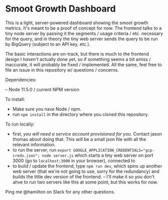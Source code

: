 # Smoot Growth Dashboard

This is a light, server-powered dashboard showing the smoot growth metrics. It's meant to be a proof of concept for now. The frontend talks to a tiny node server by passing it the segments / usage criteria / etc. necessary for the query, and in theory the tiny web server sends the query to be run by BigQuery (subject to an API key, etc.).

The basic interactions are on-track, but there is much to the frontend design I _haven't_ actually done yet, so if something seems a bit amiss / inaccurate, it will probably be fixed / implemented. All the same, feel free to file an issue in this repository w/ questions / concerns.

Dependencies:

– Node 11.5.0 / current NPM version

To install:

- Make sure you nave Node / npm.
- run `npm install` in the directory where you cloned this repository.

To run locally:

- first, _you will need a service account provisioned for you_. Contact jason thomas about doing that. This will be a small json file with all the relevant information.
- to run the server, run `export GOOGLE_APPLICATION_CREDENTIALS="gcp-creds.json"; node server.js` which starts a tiny web server on port 3000 (go to `localhost:3000` in your browser), connected to 
- to build / update the frontend, type `npm run dev`, which spins up another web server (that we're not going to use, sorry for the redundancy) and builds the little dev version of the frontend.
– I'll make it so you don't ahve to run two servers like this at some point, but this works for now.



Ping me @hamilton on Slack for any other questions.

